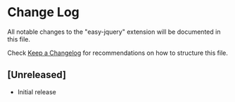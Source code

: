 # Change Log

All notable changes to the "easy-jquery" extension will be documented in this file.

Check [Keep a Changelog](http://keepachangelog.com/) for recommendations on how to structure this file.

## [Unreleased]

- Initial release